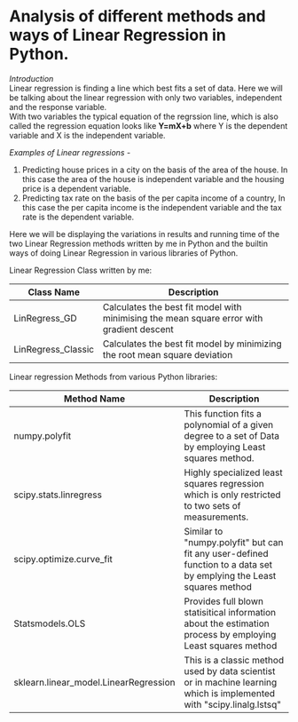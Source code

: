 # Analysis of different methods and ways of Linear Regression in Python.

*Introduction*  
Linear regression is finding a line which best fits a set of data. Here we will be talking about the linear regression with only two variables, independent and the response variable.  
With two variables the typical equation of the regrssion line, which is also called the regression equation looks like  **Y=mX+b** where Y is the dependent variable and X is the independent variable.
 
 *Examples of Linear regressions -*
 1. Predicting house prices in a city on the basis of the area of the house.
        In this case the area of the house is independent variable and the 
        housing price is a dependent variable.
 2. Predicting tax rate on the basis of the per capita income of a country,
        In this case the per capita income is the independent variable and the 
        tax rate is the dependent variable.
        
Here we will be displaying the variations in results and running time of the two Linear Regression methods written by me in Python and the builtin ways of doing Linear Regression in various libraries of Python.

Linear Regression Class written by me:

| Class Name | Description |
| -----------| ------------|
| LinRegress_GD | Calculates the best fit model with minimising the mean square error with gradient descent |
| LinRegress_Classic | Calculates the best fit model by minimizing the root mean square deviation |

Linear regression Methods from various Python libraries:

| Method Name | Description |
| ------------| ------------|
| numpy.polyfit| This function fits a polynomial of a given degree to a set of Data by employing Least squares method.|
| scipy.stats.linregress | Highly specialized least squares regression which is only restricted to two sets of measurements.|
| scipy.optimize.curve_fit| Similar to "numpy.polyfit" but can fit any user-defined function to a data set by emplying the Least squares method|
| Statsmodels.OLS | Provides full blown statisitical information about the estimation process by employing Least squares method |
| sklearn.linear_model.LinearRegression | This is a classic method used by data scientist or in machine learning which is implemented with "scipy.linalg.lstsq"|
